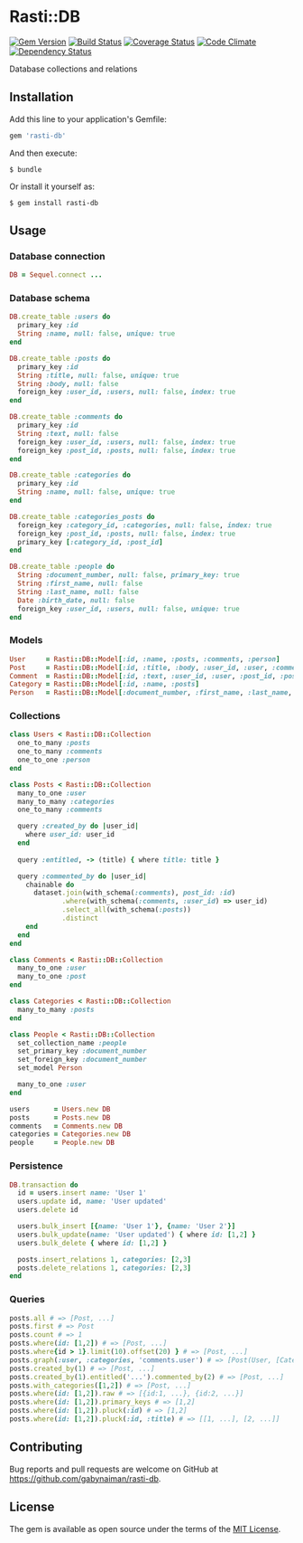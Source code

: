 # Rasti::DB

[![Gem Version](https://badge.fury.io/rb/rasti-db.svg)](https://rubygems.org/gems/rasti-db)
[![Build Status](https://travis-ci.org/gabynaiman/rasti-db.svg?branch=master)](https://travis-ci.org/gabynaiman/rasti-db)
[![Coverage Status](https://coveralls.io/repos/github/gabynaiman/rasti-db/badge.svg?branch=master)](https://coveralls.io/github/gabynaiman/rasti-db?branch=master)
[![Code Climate](https://codeclimate.com/github/gabynaiman/rasti-db.svg)](https://codeclimate.com/github/gabynaiman/rasti-db)
[![Dependency Status](https://gemnasium.com/gabynaiman/rasti-db.svg)](https://gemnasium.com/gabynaiman/rasti-db)

Database collections and relations

## Installation

Add this line to your application's Gemfile:

```ruby
gem 'rasti-db'
```

And then execute:

    $ bundle

Or install it yourself as:

    $ gem install rasti-db

## Usage

### Database connection

```ruby
DB = Sequel.connect ...
```

### Database schema

```ruby
DB.create_table :users do
  primary_key :id
  String :name, null: false, unique: true
end

DB.create_table :posts do
  primary_key :id
  String :title, null: false, unique: true
  String :body, null: false
  foreign_key :user_id, :users, null: false, index: true
end

DB.create_table :comments do
  primary_key :id
  String :text, null: false
  foreign_key :user_id, :users, null: false, index: true
  foreign_key :post_id, :posts, null: false, index: true
end

DB.create_table :categories do
  primary_key :id
  String :name, null: false, unique: true
end

DB.create_table :categories_posts do
  foreign_key :category_id, :categories, null: false, index: true
  foreign_key :post_id, :posts, null: false, index: true
  primary_key [:category_id, :post_id]
end

DB.create_table :people do
  String :document_number, null: false, primary_key: true
  String :first_name, null: false
  String :last_name, null: false
  Date :birth_date, null: false
  foreign_key :user_id, :users, null: false, unique: true
end
```

### Models

```ruby
User     = Rasti::DB::Model[:id, :name, :posts, :comments, :person]
Post     = Rasti::DB::Model[:id, :title, :body, :user_id, :user, :comments, :categories]
Comment  = Rasti::DB::Model[:id, :text, :user_id, :user, :post_id, :post]
Category = Rasti::DB::Model[:id, :name, :posts]
Person   = Rasti::DB::Model[:document_number, :first_name, :last_name, :birth_date, :user_id, :user]
```

### Collections

```ruby
class Users < Rasti::DB::Collection
  one_to_many :posts
  one_to_many :comments
  one_to_one :person
end

class Posts < Rasti::DB::Collection
  many_to_one :user
  many_to_many :categories
  one_to_many :comments

  query :created_by do |user_id| 
    where user_id: user_id
  end
  
  query :entitled, -> (title) { where title: title }

  query :commented_by do |user_id|
    chainable do
      dataset.join(with_schema(:comments), post_id: :id)
             .where(with_schema(:comments, :user_id) => user_id)
             .select_all(with_schema(:posts))
             .distinct
    end
  end
end

class Comments < Rasti::DB::Collection
  many_to_one :user
  many_to_one :post
end

class Categories < Rasti::DB::Collection
  many_to_many :posts
end

class People < Rasti::DB::Collection
  set_collection_name :people
  set_primary_key :document_number
  set_foreign_key :document_number
  set_model Person

  many_to_one :user
end

users      = Users.new DB
posts      = Posts.new DB
comments   = Comments.new DB
categories = Categories.new DB
people     = People.new DB
```

### Persistence

```ruby
DB.transaction do
  id = users.insert name: 'User 1'
  users.update id, name: 'User updated'
  users.delete id

  users.bulk_insert [{name: 'User 1'}, {name: 'User 2'}]
  users.bulk_update(name: 'User updated') { where id: [1,2] }
  users.bulk_delete { where id: [1,2] }

  posts.insert_relations 1, categories: [2,3]
  posts.delete_relations 1, categories: [2,3]
end
```

### Queries

```ruby
posts.all # => [Post, ...]
posts.first # => Post
posts.count # => 1
posts.where(id: [1,2]) # => [Post, ...]
posts.where{id > 1}.limit(10).offset(20) } # => [Post, ...]
posts.graph(:user, :categories, 'comments.user') # => [Post(User, [Categories, ...], [Comments(User)]), ...]
posts.created_by(1) # => [Post, ...]
posts.created_by(1).entitled('...').commented_by(2) # => [Post, ...]
posts.with_categories([1,2]) # => [Post, ...]
posts.where(id: [1,2]).raw # => [{id:1, ...}, {id:2, ...}]
posts.where(id: [1,2]).primary_keys # => [1,2]
posts.where(id: [1,2]).pluck(:id) # => [1,2]
posts.where(id: [1,2]).pluck(:id, :title) # => [[1, ...], [2, ...]]
```

## Contributing

Bug reports and pull requests are welcome on GitHub at https://github.com/gabynaiman/rasti-db.


## License

The gem is available as open source under the terms of the [MIT License](http://opensource.org/licenses/MIT).

